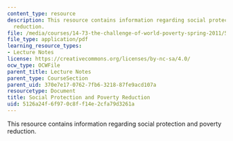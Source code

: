 ```yaml
---
content_type: resource
description: This resource contains information regarding social protection and poverty
  reduction.
file: /media/courses/14-73-the-challenge-of-world-poverty-spring-2011/5126a24f6f970c8ff14e2cfa79d3261a_MIT14_73S11_Lec15_slides.pdf
file_type: application/pdf
learning_resource_types:
- Lecture Notes
license: https://creativecommons.org/licenses/by-nc-sa/4.0/
ocw_type: OCWFile
parent_title: Lecture Notes
parent_type: CourseSection
parent_uid: 370e7e17-0762-7fb6-3218-87fe9acd107a
resourcetype: Document
title: Social Protection and Poverty Reduction
uid: 5126a24f-6f97-0c8f-f14e-2cfa79d3261a
---
```

This resource contains information regarding social protection and poverty reduction.
